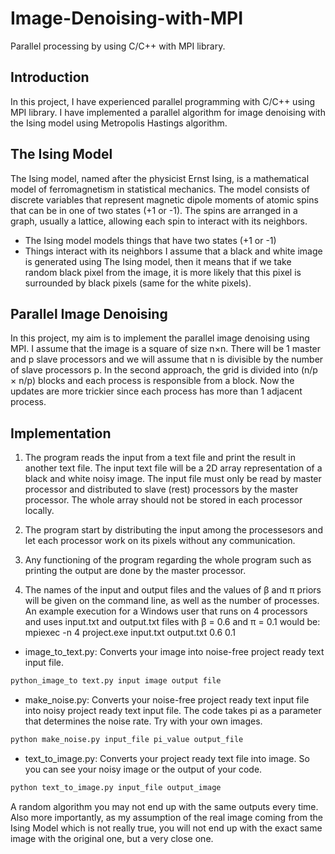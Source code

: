 # Image-Denoising-with-MPI
Parallel processing by using C/C++ with MPI library.

## Introduction
In this project, I have experienced parallel programming with C/C++ using MPI library. I have implemented a parallel algorithm for image denoising with the Ising model using Metropolis Hastings algorithm. 
## The Ising Model
The Ising model, named after the physicist Ernst Ising, is a mathematical model of ferromagnetism in statistical mechanics. The model consists of discrete variables that represent magnetic dipole moments of atomic spins that can be in one of two states (+1 or -1). The spins are arranged in a graph, usually a lattice, allowing each spin to interact with its neighbors.
- The Ising model models things that have two states (+1 or -1)
- Things interact with its neighbors
I assume that a black and white image is generated using The Ising model, then it means that if we take random black pixel from the image, it is more likely that this pixel is surrounded by black pixels (same for the white pixels).
## Parallel Image Denoising
In this project, my aim is to implement the parallel image denoising using MPI. I assume that the image is a square of size n×n. There will be 1 master and p slave processors and we will assume that n is divisible by the number of slave processors p.
In the second approach, the grid is divided into (n/p × n/p) blocks and each process is responsible from a block. Now the updates are more trickier since each process has more than 1 adjacent process.
## Implementation
1. The program reads the input from a text file and print the result in another text file. The input text file will be a 2D array representation of a black and white noisy image. The input file must only be read by master processor and distributed to slave (rest) processors by the master processor. The whole array should not be stored in each processor locally.
2. The program start by distributing the input among the processesors and let each processor work on its pixels without any communication. 
3. Any functioning of the program regarding the whole program such as printing the output are done by the master processor.

4. The names of the input and output files and the values of β and π priors will be given on the command line, as well as the number of processes. An example execution for a Windows user that runs on 4 processors and uses input.txt and output.txt files with β = 0.6 and π = 0.1 would be:
mpiexec -n 4 project.exe input.txt output.txt 0.6 0.1


- image_to_text.py: Converts your image into noise-free project ready text input file.
```bash
python_image_to text.py input image output file
```
- make_noise.py: Converts your noise-free project ready text input file into noisy project ready text input file. The code takes pi as a parameter that determines the noise rate. Try with your own images.
```bash
python make_noise.py input_file pi_value output_file
```

- text_to_image.py: Converts your project ready text file into image. So you can see your noisy image or the output of your code.
```bash
python text_to_image.py input_file output_image
```

A random algorithm you may not end up with the same outputs every time. Also more importantly, as my assumption of the real image coming from the Ising Model which is not really true, you will not end up with the exact same image with the original one, but a very close one.

